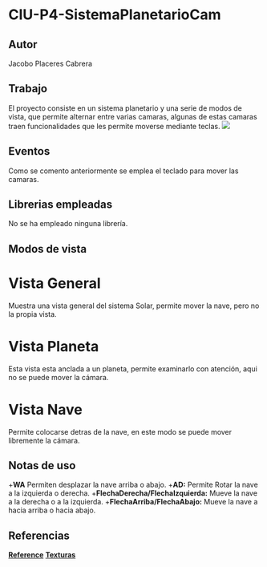 # CIU-P4-SistemaPlanetarioCam
## Autor
Jacobo Placeres Cabrera

## Trabajo
El proyecto consiste en un sistema planetario y una serie de modos de vista, que permite alternar entre varias camaras, algunas de estas camaras traen funcionalidades que les permite moverse mediante teclas.
![](p8.gif)

## Eventos
Como se comento anteriormente se emplea el teclado para mover las camaras.

## Librerias empleadas
No se ha empleado ninguna librería.

## Modos de vista
# Vista General
  Muestra una vista general del sistema Solar, permite mover la nave, pero no la propia vista.

# Vista Planeta
  Esta vista esta anclada a un planeta, permite examinarlo con atención, aqui no se puede mover la cámara.

# Vista Nave
 Permite colocarse detras de la nave, en este modo se puede mover libremente la cámara.
 
## Notas de uso
+**WA** Permiten desplazar la nave arriba o abajo.
+**AD:** Permite Rotar la nave a la izquierda o derecha.
+**FlechaDerecha/FlechaIzquierda:** Mueve la nave a la derecha o a la izquierda.
+**FlechaArriba/FlechaAbajo:** Mueve la nave a hacia arriba o hacia abajo.

## Referencias
**[Reference](https://processing.org/reference)**
**[Texturas](https://www.solarsystemscope.com/textures/)**
